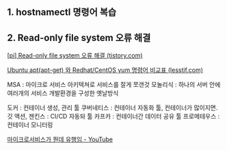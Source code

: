 ##  1. hostnamectl 명령어 복습


## 2. Read-only file system 오류 해결
[[pi] Read-only file system 오류 해결 (tistory.com)](https://gomguk.tistory.com/86)

[Ubuntu apt(apt-get) 와 Redhat/CentOS yum 명령어 비교표 (lesstif.com)](https://www.lesstif.com/lpt/ubuntu-apt-apt-get-redhat-centos-yum-89555903.html)


MSA : 마이크로 서비스 아키텍쳐로 서비스를 잘게 쪼갠것
모놀리식 : 하나의 서버 안에 여러개의 서비스 개발환경을 구성한 옛날방식

도커 : 컨테이너 생성, 관리 툴
쿠버네티스 : 컨테이너 자동화 툴, 컨테이너가 많이지면.
깃 액션, 젠킨스 : CI/CD 자동돠 툴
카프카 : 컨테이너간 데이터 공유 툴
프로메테우스 : 컨테이너 모니터링

[마이크로서비스가 뭔데 유행임 - YouTube](https://www.youtube.com/watch?v=ZRpsB3ODr6M)